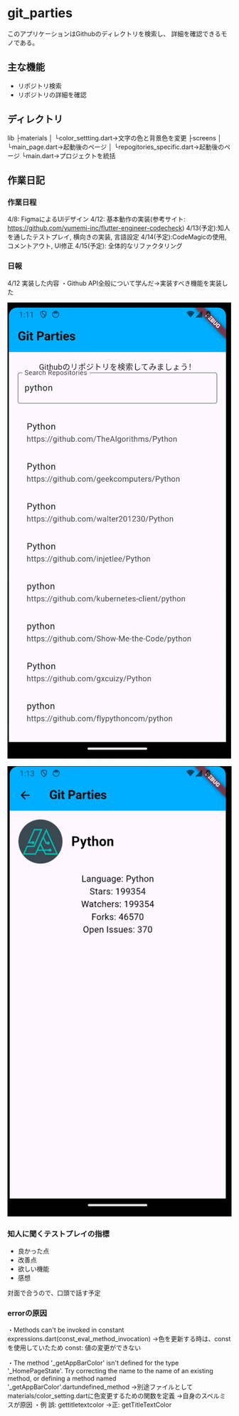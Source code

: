 # git_parties
このアプリケーションはGithubのディレクトリを検索し、
詳細を確認できるモノである。

## 主な機能
<ul>
    <li>リポジトリ検索</li>
    <li>リポジトリの詳細を確認</li>
</ul>

## ディレクトリ

lib
├materials
│ └color_settting.dart→文字の色と背景色を変更
├screens
│ └main_page.dart→起動後のページ
│ └repogitories_specific.dart→起動後のページ
└main.dart→プロジェクトを統括

## 作業日記

### 作業日程
4/8: FigmaによるUIデザイン
4/12: 基本動作の実装(参考サイト: https://github.com/yumemi-inc/flutter-engineer-codecheck)
4/13(予定):知人を通したテストプレイ, 横向きの実装, 言語設定
4/14(予定):CodeMagicの使用, コメントアウト, UI修正
4/15(予定): 全体的なリファクタリング

### 日報
4/12
実装した内容
・Github API全般について学んだ→実装すべき機能を実装した

![alt text](image.png)

![alt text](image-1.png)

### 知人に聞くテストプレイの指標
<ul>
    <li>良かった点</li>
    <li>改善点</li>
    <li>欲しい機能</li>
    <li>感想</li>
</ul>

対面で合うので、口頭で話す予定

### errorの原因
・Methods can't be invoked in constant expressions.dart(const_eval_method_invocation)
→色を更新する時は、constを使用していたため
const: 値の変更ができない

・The method '_getAppBarColor' isn't defined for the type '_HomePageState'.
Try correcting the name to the name of an existing method, or defining a method named '_getAppBarColor'.dartundefined_method
→別途ファイルとしてmaterials/color_setting.dartに色変更するための関数を定義
→自身のスペルミスが原因
・例
誤: gettitletextcolor →正: getTitleTextColor